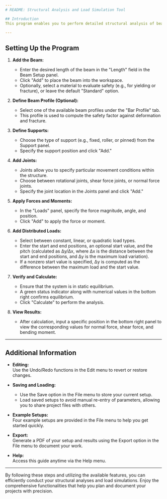 ```yaml
---
# README: Structural Analysis and Load Simulation Tool

## Introduction
This program enables you to perform detailed structural analysis of beams and other structural elements. With this tool, you can define various parameters and loads to assess static equilibrium and determine resulting reactions such as normal forces, shear forces, and bending moments. The guide below will walk you through the essential steps to set up and use the program.

---
```


## Setting Up the Program

1. **Add the Beam:**  
   - Enter the desired length of the beam in the "Length" field in the Beam Setup panel.  
   - Click "Add" to place the beam into the workspace.  
   - Optionally, select a material to evaluate safety (e.g., for yielding or fracture), or leave the default "Standard" option.

2. **Define Beam Profile (Optional):**  
   - Select one of the available beam profiles under the "Bar Profile" tab.  
   - This profile is used to compute the safety factor against deformation and fracture.

3. **Define Supports:**  
   - Choose the type of support (e.g., fixed, roller, or pinned) from the Support panel.  
   - Specify the support position and click "Add."

4. **Add Joints:**  
   - Joints allow you to specify particular movement conditions within the structure.  
   - Choose between rotational joints, shear force joints, or normal force joints.  
   - Specify the joint location in the Joints panel and click "Add."

5. **Apply Forces and Moments:**  
   - In the "Loads" panel, specify the force magnitude, angle, and position.  
   - Click "Add" to apply the force or moment.

6. **Add Distributed Loads:**  
   - Select between constant, linear, or quadratic load types.  
   - Enter the start and end positions, an optional start value, and the pitch (calculated as Δy/Δx, where Δx is the distance between the start and end positions, and Δy is the maximum load variation).  
   - If a nonzero start value is specified, Δy is computed as the difference between the maximum load and the start value.

7. **Verify and Calculate:**  
   - Ensure that the system is in static equilibrium.  
   - A green status indicator along with numerical values in the bottom right confirms equilibrium.  
   - Click "Calculate" to perform the analysis.

8. **View Results:**  
   - After calculation, input a specific position in the bottom right panel to view the corresponding values for normal force, shear force, and bending moment.

---

## Additional Information

- **Editing:**  
  Use the Undo/Redo functions in the Edit menu to revert or restore changes.

- **Saving and Loading:**  
  - Use the Save option in the File menu to store your current setup.  
  - Load saved setups to avoid manual re-entry of parameters, allowing you to share project files with others.

- **Example Setups:**  
  Four example setups are provided in the File menu to help you get started quickly.

- **Export:**  
  Generate a PDF of your setup and results using the Export option in the File menu to document your work.

- **Help:**  
  Access this guide anytime via the Help menu.

---

By following these steps and utilizing the available features, you can efficiently conduct your structural analyses and load simulations. Enjoy the comprehensive functionalities that help you plan and document your projects with precision.
